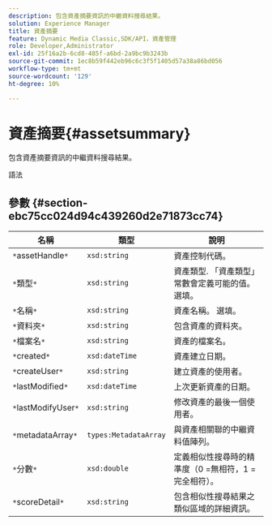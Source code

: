 ```yaml
---
description: 包含資產摘要資訊的中繼資料搜尋結果。
solution: Experience Manager
title: 資產摘要
feature: Dynamic Media Classic,SDK/API，資產管理
role: Developer,Administrator
exl-id: 25f16a2b-6cd8-485f-a6bd-2a9bc9b3243b
source-git-commit: 1ec8b59f442eb96c6c3f5f1405d57a38a86bd056
workflow-type: tm+mt
source-wordcount: '129'
ht-degree: 10%

---
```


# 資產摘要{#assetsummary}

包含資產摘要資訊的中繼資料搜尋結果。

語法

## 參數 {#section-ebc75cc024d94c439260d2e71873cc74}

| 名稱 | 類型 | 說明 |
|---|---|---|
| `*`assetHandle`*` | `xsd:string` | 資產控制代碼。 |
| `*`類型`*` | `xsd:string` | 資產類型. 「資產類型」常數會定義可能的值。 選填。 |
| `*`名稱`*` | `xsd:string` | 資產名稱。 選填。 |
| `*`資料夾`*` | `xsd:string` | 包含資產的資料夾。 |
| `*`檔案名`*` | `xsd:string` | 資產的檔案名。 |
| `*`created`*` | `xsd:dateTime` | 資產建立日期。 |
| `*`createUser`*` | `xsd:string` | 建立資產的使用者。 |
| `*`lastModified`*` | `xsd:dateTime` | 上次更新資產的日期。 |
| `*`lastModifyUser`*` | `xsd:string` | 修改資產的最後一個使用者。 |
| `*`metadataArray`*` | `types:MetadataArray` | 與資產相關聯的中繼資料值陣列。 |
| `*`分數`*` | `xsd:double` | 定義相似性搜尋時的精準度（0 =無相符，1 =完全相符）。 |
| `*`scoreDetail`*` | `xsd:string` | 包含相似性搜尋結果之類似區域的詳細資訊。 |
